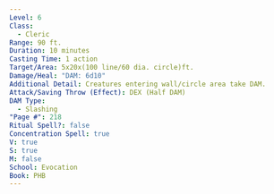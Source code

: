 ```yaml
---
Level: 6
Class:
  - Cleric
Range: 90 ft.
Duration: 10 minutes
Casting Time: 1 action
Target/Area: 5x20x(100 line/60 dia. circle)ft.
Damage/Heal: "DAM: 6d10"
Additional Detail: Creatures entering wall/circle area take DAM.
Attack/Saving Throw (Effect): DEX (Half DAM)
DAM Type:
  - Slashing
"Page #": 218
Ritual Spell?: false
Concentration Spell: true
V: true
S: true
M: false
School: Evocation
Book: PHB
---
```

